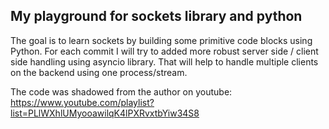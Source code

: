 ## My playground for sockets library and python

The goal is to learn sockets by building some primitive code blocks using Python. For each commit I will try to added more robust server side / client side handling using asyncio library. That will help to handle multiple clients on the backend using one process/stream.

The code was shadowed from the author on youtube: https://www.youtube.com/playlist?list=PLlWXhlUMyooawilqK4lPXRvxtbYiw34S8
